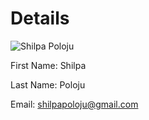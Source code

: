 # Details

![Shilpa Poloju](https://scontent-dfw1-1.xx.fbcdn.net/hphotos-xat1/t31.0-8/s960x960/1403206_609552372461693_565840614_o.jpg)

First Name: Shilpa <br>

Last Name: Poloju <br>

Email: shilpapoloju@gmail.com <br>
